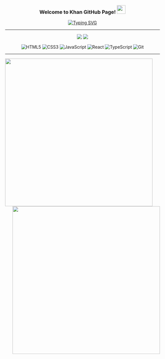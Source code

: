<div align="center">

<h3 align="center">
  Welcome to Khan GitHub Page!
  <img src="https://media.giphy.com/media/hvRJCLFzcasrR4ia7z/giphy.gif" width="28">
</h3>

<span align="center">
<a href="https://git.io/typing-svg"><img src="https://readme-typing-svg.demolab.com?font=Fira+Code&size=17&duration=3500&pause=2000&color=FFEA00&width=435&lines=Hi%2C+I'm+Khan%F0%9F%91%91+I'm+a+Front-end+developer%F0%9F%92%BB" alt="Typing SVG" /></a>
</span>
 
---
 
<a href="https://github.com/Han-Seung-Chan"><img src="https://hits.seeyoufarm.com/api/count/incr/badge.svg?url=https%3A%2F%2Fgithub.com%2F한승찬%2F&count_bg=%23000000&title_bg=%23000000&icon=github.svg&icon_color=%23FFFFFF&title=GitHub&edge_flat=false"/></a>
<a href="https://velog.io/@pon06188"><img src="https://img.shields.io/badge/Khan.log-3DDC84.svg?logo=Velog&logoColor=white"/></a>
  
  
![HTML5](https://img.shields.io/badge/HTML-E34F26.svg?logo=html5&logoColor=white) 
![CSS3](https://img.shields.io/badge/CSS-1572B6.svg?logo=css3&logoColor=white) 
![JavaScript](https://img.shields.io/badge/JavaScript-F7DF1E.svg?logo=javascript&logoColor=black) 
![React](https://img.shields.io/badge/React-20232a.svg?logo=react&logoColor=%2361DAFB) 
![TypeScript](https://img.shields.io/badge/TypeScript-007ACC.svg?logo=typescript&logoColor=white) 
![Git](https://img.shields.io/badge/Git-F05033.svg?logo=git&logoColor=white) 
<br>
 
---
</div>



<img align="left"  width="480"  src="https://github-readme-stats.vercel.app/api/top-langs/?username=Han-Seung-Chan&theme=dracula&exclude_repo=Computer-Science-Engineering&layout=compact&langs_count=10"/>
<img align="right"  width="480"  src="https://github-readme-stats.vercel.app/api?username=Han-Seung-Chan&show_icons=true&theme=great-gatsby"/>

 


